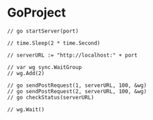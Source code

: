 # GoProject
 

	// go startServer(port)

	// time.Sleep(2 * time.Second)
	
	// serverURL := "http://localhost:" + port

	// var wg sync.WaitGroup
	// wg.Add(2)

	// go sendPostRequest(1, serverURL, 100, &wg)
	// go sendPostRequest(2, serverURL, 100, &wg)
	// go checkStatus(serverURL)

	// wg.Wait()